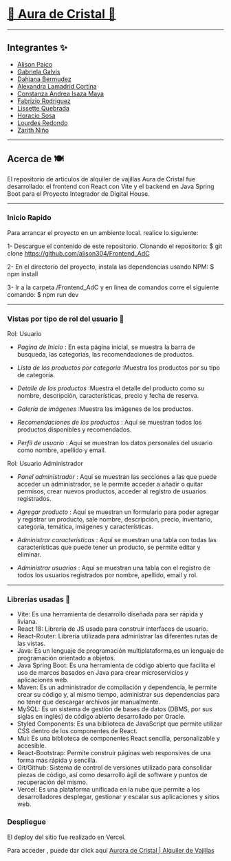 # [🔮 Aura de Cristal 🔮](https://github.com/alison304/Frontend_AdC)

---
## Integrantes ✨

- [Alison Paico](https://github.com/alison304)
- [Gabriela Galvis](https://github.com/GabrielaGalvis)
- [Dahiana Bermudez](https://github.com/DahianaBermudez)
- [Alexandra Lamadrid Cortina](https://github.com/AlexandraLamadrid)
- [Constanza Andrea Isaza Maya](https://github.com/constanzaisaza92)
- [Fabrizio Rodriguez](https://github.com/FabrizioR17)
- [Lissette Quebrada](https://github.com/lissque)
- [Horacio Sosa](https://github.com/hsosa09)
- [Lourdes Redondo](https://github.com/Lourdes-Redondo/)
- [Zarith Niño](https://github.com/zarith01)

---
## Acerca de 🍽️

El repositorio de articulos de alquiler de vajillas Aura de Cristal fue desarrollado: el frontend con React con Vite y el backend en Java Spring Boot para el Proyecto Integrador de Digital House.

---
### Inicio Rapido

Para arrancar el proyecto en un ambiente local. realice lo siguiente:

1- Descargue el contenido de este repositorio. Clonando el repositorio: $ git clone https://github.com/alison304/Frontend_AdC

2- En el directorio del proyecto, instala las dependencias usando NPM: $ npm install

3- Ir a la carpeta /Frontend_AdC y en linea de comandos corre el siguiente comando: $ npm run dev

---
### Vistas por tipo de rol del usuario 👤

Rol: Usuario

- *Pagina de Inicio* : En esta página inicial, se muestra la barra de busqueda, las categorias, las recomendaciones de productos. 

- *Lista de los productos por categoria* :Muestra los productos por su tipo de categoría.

- *Detalle de los productos* :Muestra el detalle del producto como su nombre, descripción, características, precio y fecha de reserva.

- *Galería de imágenes* :Muestra las imágenes de los productos.

- *Recomendaciones de los productos* : Aquí se muestran todos los productos disponibles y recomendados.

- *Perfil de usuario* : Aquí se muestran los datos personales del usuario como nombre, apellido y email.

Rol: Usuario Administrador

- *Panel administrador* : Aquí se muestran las secciones a las que puede acceder un administrador, se le permite acceder a añadir o quitar permisos, crear nuevos productos, acceder al registro de usuarios registrados.

- *Agregar producto* : Aquí se muestran un formulario para poder agregar y registrar un producto, sale nombre, descripción, precio, inventario, categoría, temática, imágenes y características.

- *Administrar caracteristicas* : Aquí se muestran una tabla con todas las características que puede tener un producto, se permite editar y eliminar.

- *Administrar usuarios* : Aquí se muestran una tabla con el registro de todos los usuarios registrados por nombre, apellido, email y rol.

---
### Librerías usadas 🍷

- Vite: Es una herramienta de desarrollo diseñada para ser rápida y liviana.
- React 18: Librería de JS usada para construir interfaces de usuario.
- React-Router: Librería utilizada para administrar las diferentes rutas de las vistas.
- Java: Es un lenguaje de programación multiplataforma,es un lenguaje de programación orientado a objetos.
- Java Spring Boot: Es una herramienta de código abierto que facilita el uso de marcos basados ​​en Java para crear microservicios y aplicaciones web.
- Maven: Es un administrador de compilación y dependencia, le permite crear su código y, al mismo tiempo, administrar sus dependencias para no tener que descargar archivos jar manualmente.
- MySQL: Es un sistema de gestión de bases de datos (DBMS, por sus siglas en inglés) de código abierto desarrollado por Oracle.
- Styled Components: Es una biblioteca de JavaScript que permite utilizar CSS dentro de los componentes de React.
- Mui: Es una biblioteca de componentes React sencilla, personalizable y accesible.
- React-Bootstrap: Permite construir páginas web responsives de una forma más rápida y sencilla.
- Git/Github: Sistema de control de versiones utilizado para consolidar piezas de código, así como desarrollo ágil de software y puntos de recuperación del mismo.
- Vercel: Es una plataforma unificada en la nube que permite a los desarrolladores desplegar, gestionar y escalar sus aplicaciones y sitios web.

### Despliegue

El deploy del sitio fue realizado en Vercel. 

Para acceder , puede dar click aquí [Aurora de Cristal | Alquiler de Vajillas](https://aura-de-cristal.vercel.app/)